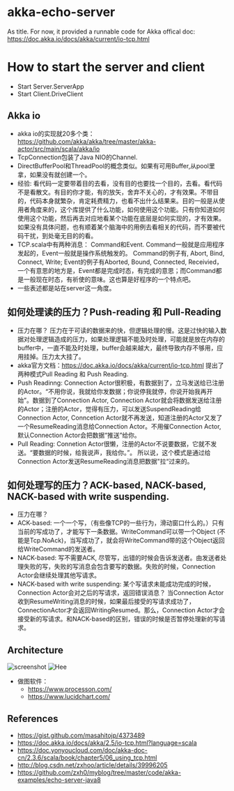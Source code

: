 # akka-echo-server
As title. For now, it provided a runnable code for Akka offical doc: https://doc.akka.io/docs/akka/current/io-tcp.html

# How to start the server and client
* Start Server.ServerApp
* Start Client.DriveClient

## Akka io
* akka io的实现就20多个类：https://github.com/akka/akka/tree/master/akka-actor/src/main/scala/akka/io
* TcpConnection包装了Java NIO的Channel.
* DirectBufferPool和ThreadPool的概念类似。如果有可用Buffer,从pool里拿，如果没有就创建一个。
* 经验: 看代码一定要带着目的去看，没有目的也要找一个目的，去看。看代码不是看散文。有目的你才能，有的放矢，舍弃不关心的，才有效果。不带目的，代码本身就繁杂，肯定耗费精力，也看不出什么结果来。目的一般是从使用者角度来的，这个库提供了什么功能，如何使用这个功能。只有你知道如何使用这个功能，然后再去对应地看某个功能在底层是如何实现的，才有效果。 如果没有具体问题，也有顺着某个脑海中的用例去看相关的代码，而不要被代码干扰，到处毫无目的的看。
* TCP.scala中有两种消息： Command和Event. Command一般就是应用程序发起的，Event一般就是操作系统触发的。 Command的例子有, Abort, Bind, Connect, Write; Event的例子有Aborted, Bound, Connected, Receivied，一个有意思的地方是，Event都是完成时态，有完成的意思；而Command都是一般现在时态，有祈使的意味。这也算是好程序的一个特点吧。
* 一些表述都是站在server这一角度。

## 如何处理读的压力？Push-reading 和 Pull-Reading
* 压力在哪？ 压力在于可读的数据来的快，但逻辑处理的慢。这是过快的输入数据对处理逻辑造成的压力，如果处理逻辑不能及时处理，可能就是放在内存的buffer中，一直不能及时处理，buffer会越来越大，最终导致内存不够用，应用挂掉。压力太大挂了。
* akka官方文档：https://doc.akka.io/docs/akka/current/io-tcp.html 提出了两种模式Pull Reading 和 Push Reading.
* Push Readinng: Connection Actor很积极，有数据到了，立马发送给已注册的Actor。“不用你说，我就给你发数据；你说停我就停，你说开始我再开始”。数据到了Connection Actor, Connection Actor就会将数据发送给注册的Actor；注册的Actor，觉得有压力，可以发送SuspendReading给Connection Actor, Conncetion Actor就不再发送，知道注册的Actor又发了一个ResumeReading消息给Connection Actor。不用催Connection Actor, 默认Connection Actor会把数据“推送”给你。
* Pull Reading: Connetion Actor很懒，注册的Actor不说要数据，它就不发送。“要数据的时候，给我说声，我给你。”。 所以说，这个模式是通过给Connection Actor发送ResumeReading消息把数据"拉“过来的。

## 如何处理写的压力？ACK-based, NACK-based, NACK-based with write suspending.
* 压力在哪？ 
* ACK-based: 一个一个写，（有些像TCP的一些行为，滑动窗口什么的。）只有当前的写成功了，才能写下一条数据。WriteCommand可以带一个Object (不能是Tcp.NoAck)，当写成功了，就会将WriteCommand带的这个Object返回给WriteCommand的发送者。
* NACK-based: 写不需要ACK, 尽管写，出错的时候会告诉发送者。由发送者处理失败的写，失败的写消息会包含要写的数据。失败的时候，Connection Actor会继续处理其他写请求。
* NACK-based with write suspending: 某个写请求未能成功完成的时候，Connection Actor会对之后的写请求，返回错误消息？ 当Connection Actor收到ResumeWriting消息的时候，如果最后接受的写请求成功了，ConnectionActor才会返回WritingResumed。那么，Connection Actor才会接受新的写请求。和NACK-based的区别，错误的时候是否暂停处理新的写请求。




## Architecture
  ![screenshot](https://www.lucidchart.com/publicSegments/view/39b0a770-82cd-4078-b1ff-6ab6ee63ffc8/image.png "Logo Title Text 1")
  ![Hee](http://on-img.com/chart_image/5a3c6fe7e4b0ce9ffea59979.png "Ni")
* 做图软件：
  * https://www.processon.com/
  * https://www.lucidchart.com/
## References
* https://gist.github.com/masahitojp/4373489
* https://doc.akka.io/docs/akka/2.5/io-tcp.html?language=scala
* https://doc.yonyoucloud.com/doc/akka-doc-cn/2.3.6/scala/book/chapter5/06_using_tcp.html
* http://blog.csdn.net/zxhoo/article/details/39996205
* https://github.com/zxh0/myblog/tree/master/code/akka-examples/echo-server-java8
